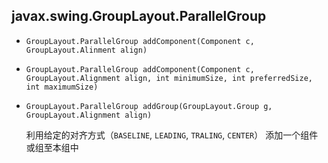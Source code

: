 ## javax.swing.GroupLayout.ParallelGroup

* `GroupLayout.ParallelGroup addComponent(Component c, GroupLayout.Alinment align)`

* `GroupLayout.ParallelGroup addComponent(Component c, GroupLayout.Alignment align, int minimumSize, int preferredSize, int maximumSize)`

* `GroupLayout.ParallelGroup addGroup(GroupLayout.Group g, GroupLayout.Alignment align)`

    利用给定的对齐方式（`BASELINE`, `LEADING`, `TRALING`, `CENTER`） 添加一个组件或组至本组中